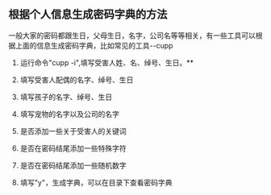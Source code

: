 ## 根据个人信息生成密码字典的方法
一般大家的密码都跟生日，父母生日，名字，公司名等等相关，有一些工具可以根据上面的信息生成密码字典，比如常见的工具--cupp

1. 运行命令"cupp -i",填写受害人姓、名、绰号、生日。**

2. 填写受害人配偶的名字、绰号、生日

3. 填写孩子的名字、绰号、生日

4. 填写宠物的名字以及公司的名字

5. 是否添加一些关于受害人的关键词

6. 是否在密码结尾添加一些特殊字符

7. 是否在密码结尾添加一些随机数字

8. 填写"y"，生成字典，可以在目录下查看密码字典


